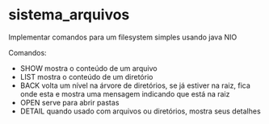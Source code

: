 # sistema_arquivos
Implementar comandos para um filesystem simples usando java NIO

Comandos:
- SHOW mostra o conteúdo de um arquivo
- LIST  mostra o conteúdo de um diretório
- BACK volta um nível na árvore de diretórios, se já estiver na raiz, fica onde esta e mostra uma
mensagem indicando que está na raiz
- OPEN serve para abrir pastas
- DETAIL quando usado com arquivos ou diretórios, mostra seus detalhes
